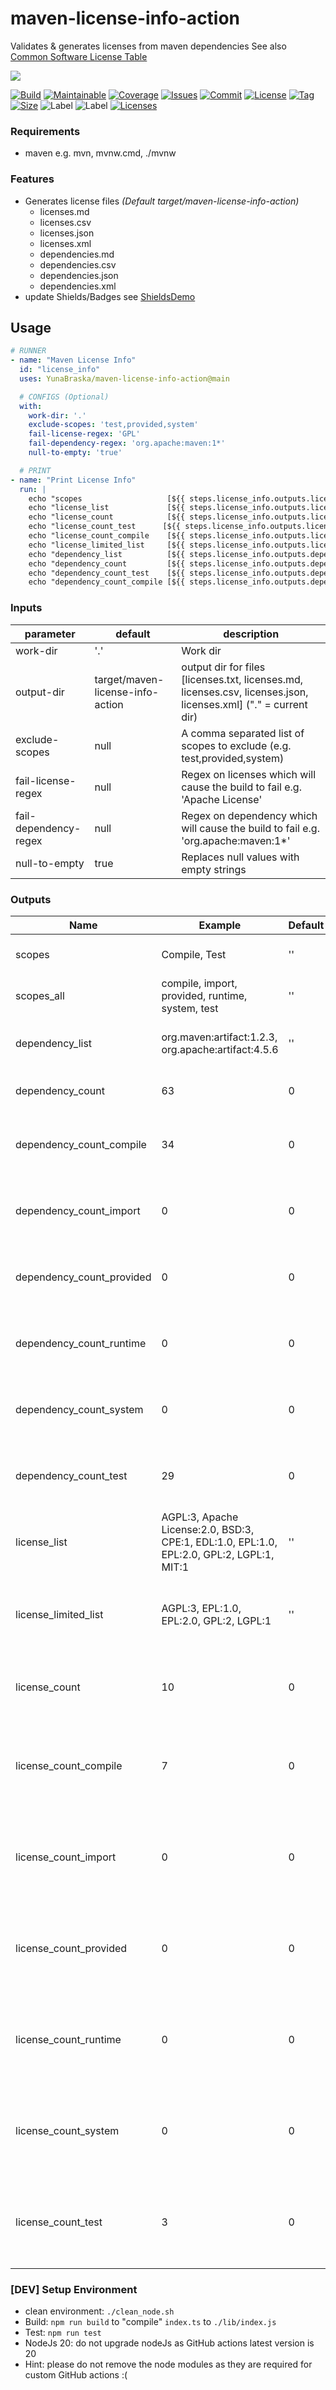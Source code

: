 # maven-license-info-action

Validates & generates licenses from maven dependencies
See also [Common Software License Table](https://github.com/YunaBraska/software-licenses)

[![](https://img.shields.io/static/v1?label=Sponsor&message=%E2%9D%A4&logo=GitHub&color=%23fe8e86)](https://github.com/sponsors/YunaBraska)

[![Build][build_shield]][build_link]
[![Maintainable][maintainable_shield]][maintainable_link]
[![Coverage][coverage_shield]][coverage_link]
[![Issues][issues_shield]][issues_link]
[![Commit][commit_shield]][commit_link]
[![License][license_shield]][license_link]
[![Tag][tag_shield]][tag_link]
[![Size][size_shield]][size_shield]
![Label][label_shield]
![Label][node_version]
[![Licenses](https://img.shields.io/badge/Licenses-065d7c?style=flat-square)](https://github.com/YunaBraska/maven-license-info-action/blob/main/dist/licenses.txt)

### Requirements

* maven e.g. mvn, mvnw.cmd, ./mvnw

### Features

* Generates license files *(Default target/maven-license-info-action)*
    * licenses.md
    * licenses.csv
    * licenses.json
    * licenses.xml
    * dependencies.md
    * dependencies.csv
    * dependencies.json
    * dependencies.xml
* update Shields/Badges
  see [ShieldsDemo](https://github.com/YunaBraska/maven-license-info-action/blob/main/test/resources/maven/project/wrapper_17/ShieldDemo.md)

## Usage

```yaml
# RUNNER
- name: "Maven License Info"
  id: "license_info"
  uses: YunaBraska/maven-license-info-action@main

  # CONFIGS (Optional)
  with:
    work-dir: '.'
    exclude-scopes: 'test,provided,system'
    fail-license-regex: 'GPL'
    fail-dependency-regex: 'org.apache:maven:1*'
    null-to-empty: 'true'

  # PRINT
- name: "Print License Info"
  run: |
    echo "scopes                   [${{ steps.license_info.outputs.license_count }}]"
    echo "license_list             [${{ steps.license_info.outputs.license_list }}]"
    echo "license_count            [${{ steps.license_info.outputs.license_count }}]"
    echo "license_count_test      [${{ steps.license_info.outputs.license_count_compile }}]"
    echo "license_count_compile    [${{ steps.license_info.outputs.license_count_compile }}]"
    echo "license_limited_list     [${{ steps.license_info.outputs.license_limited_list }}]"
    echo "dependency_list          [${{ steps.license_info.outputs.dependency_list }}]"
    echo "dependency_count         [${{ steps.license_info.outputs.dependency_count }}]"
    echo "dependency_count_test    [${{ steps.license_info.outputs.dependency_count_test }}]"
    echo "dependency_count_compile [${{ steps.license_info.outputs.dependency_count_compile }}]"

```

### Inputs

| parameter             | default                          | description                                                                                                      |
|-----------------------|----------------------------------|------------------------------------------------------------------------------------------------------------------|
| work-dir              | '.'                              | Work dir                                                                                                         |
| output-dir            | target/maven-license-info-action | output dir for files \[licenses.txt, licenses.md, licenses.csv, licenses.json, licenses.xml] ("." = current dir) |
| exclude-scopes        | null                             | A comma separated list of scopes to exclude (e.g. test,provided,system)                                          |
| fail-license-regex    | null                             | Regex on licenses which will cause the build to fail e.g. 'Apache License'                                       |
| fail-dependency-regex | null                             | Regex on dependency which will cause the build to fail e.g. 'org.apache:maven:1*'                                |
| null-to-empty         | true                             | Replaces null values with empty strings                                                                          |

### Outputs

| Name                      | Example                                                                                   | Default | Description                                                                                                          |
|---------------------------|-------------------------------------------------------------------------------------------|---------|----------------------------------------------------------------------------------------------------------------------|
| scopes                    | Compile, Test                                                                             | ''      | Number of third party dependencies                                                                                   |
| scopes_all                | compile, import, provided, runtime, system, test                                          | ''      | Number of third party dependencies                                                                                   |
| dependency_list           | org.maven:artifact:1.2.3, org.apache:artifact:4.5.6                                       | ''      | Branch_default commits that are not in the branch                                                                    |
| dependency_count          | 63                                                                                        | 0       | Number of third party dependencies                                                                                   |
| dependency_count_compile  | 34                                                                                        | 0       | Number of third party dependencies for scope \[compile]                                                              |
| dependency_count_import   | 0                                                                                         | 0       | Number of third party dependencies for scope \[import]                                                               |
| dependency_count_provided | 0                                                                                         | 0       | Number of third party dependencies for scope \[provided]                                                             |
| dependency_count_runtime  | 0                                                                                         | 0       | Number of third party dependencies for scope \[runtime]                                                              |
| dependency_count_system   | 0                                                                                         | 0       | Number of third party dependencies for scope \[system]                                                               |
| dependency_count_test     | 29                                                                                        | 0       | Number of third party dependencies for scope \[test]                                                                 |
| license_list              | AGPL:3, Apache License:2.0, BSD:3, CPE:1, EDL:1.0, EPL:1.0, EPL:2.0, GPL:2, LGPL:1, MIT:1 | ''      | List of used licenses                                                                                                |
| license_limited_list      | AGPL:3, EPL:1.0, EPL:2.0, GPL:2, LGPL:1                                                   | ''      | List of licenses which has limits ([Common Software License Table](https://github.com/YunaBraska/software-licenses)) |
| license_count             | 10                                                                                        | 0       | Number of licenses provided in third party dependencies                                                              |
| license_count_compile     | 7                                                                                         | 0       | Number of licenses provided in third party dependencies for scope \[compile]                                         |
| license_count_import      | 0                                                                                         | 0       | Number of licenses provided in third party dependencies for scope \[import]                                          |
| license_count_provided    | 0                                                                                         | 0       | Number of licenses provided in third party dependencies for scope \[provided]                                        |
| license_count_runtime     | 0                                                                                         | 0       | Number of licenses provided in third party dependencies for scope \[runtime]                                         |
| license_count_system      | 0                                                                                         | 0       | Number of licenses provided in third party dependencies for scope \[system]                                          |
| license_count_test        | 3                                                                                         | 0       | Number of licenses provided in third party dependencies for scope \[test]                                            |

### \[DEV] Setup Environment

* clean environment: `./clean_node.sh`
* Build: `npm run build` to "compile" `index.ts` to `./lib/index.js`
* Test: `npm run test`
* NodeJs 20: do not upgrade nodeJs as GitHub actions latest version is 20
* Hint: please do not remove the node modules as they are required for custom GitHub actions :(

[build_shield]: https://github.com/YunaBraska/maven-license-info-action/actions/workflows/publish.yml/badge.svg

[build_link]: https://github.com/YunaBraska/maven-license-info-action/actions/workflows/publish.yml/badge.svg

[maintainable_shield]: https://img.shields.io/codeclimate/maintainability/YunaBraska/maven-license-info-action?style=flat-square

[maintainable_link]: https://codeclimate.com/github/YunaBraska/maven-license-info-action/maintainability

[coverage_shield]: https://img.shields.io/codeclimate/coverage/YunaBraska/maven-license-info-action?style=flat-square

[coverage_link]: https://codeclimate.com/github/YunaBraska/maven-license-info-action/test_coverage

[issues_shield]: https://img.shields.io/github/issues/YunaBraska/maven-license-info-action?style=flat-square

[issues_link]: https://github.com/YunaBraska/maven-license-info-action/commits/main

[commit_shield]: https://img.shields.io/github/last-commit/YunaBraska/maven-license-info-action?style=flat-square

[commit_link]: https://github.com/YunaBraska/maven-license-info-action/issues

[license_shield]: https://img.shields.io/github/license/YunaBraska/maven-license-info-action?style=flat-square

[license_link]: https://github.com/YunaBraska/maven-license-info-action/blob/main/LICENSE

[tag_shield]: https://img.shields.io/github/v/tag/YunaBraska/maven-license-info-action?style=flat-square

[tag_link]: https://github.com/YunaBraska/maven-license-info-action/releases

[size_shield]: https://img.shields.io/github/repo-size/YunaBraska/maven-license-info-action?style=flat-square

[label_shield]: https://img.shields.io/badge/Yuna-QueenInside-blueviolet?style=flat-square

[gitter_shield]: https://img.shields.io/gitter/room/YunaBraska/maven-license-info-action?style=flat-square

[gitter_link]: https://gitter.im/maven-license-info-action/Lobby

[node_version]: https://img.shields.io/badge/node-16-blueviolet?style=flat-square
